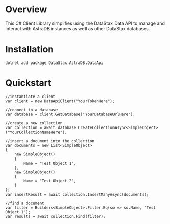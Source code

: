 # Overview

This C# Client Library simplifies using the DataStax Data API to manage and interact with AstraDB instances as well as other DataStax databases.

# Installation

```
dotnet add package DataStax.AstraDB.DataApi
```

# Quickstart

```
//instantiate a client
var client = new DataApiClient("YourTokenHere");

//connect to a database
var database = client.GetDatabase("YourDatabaseUrlHere");

//create a new collection
var collection = await database.CreateCollectionAsync<SimpleObject>("YourCollectionNameHere");

//insert a document into the collection
var documents = new List<SimpleObject>
{
    new SimpleObject()
    {
        Name = "Test Object 1",
    },
    new SimpleObject()
    {
        Name = "Test Object 2",
    }
};
var insertResult = await collection.InsertManyAsync(documents);

//find a document
var filter = Builders<SimpleObject>.Filter.Eq(so => so.Name, "Test Object 1");
var results = await collection.Find(filter);
```